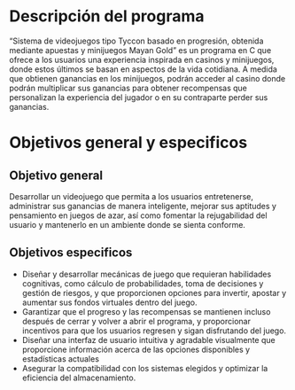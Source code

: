 # Descripción del programa
“Sistema de videojuegos tipo Tyccon basado en progresión, obtenida mediante apuestas y minijuegos Mayan Gold” es un programa en C que ofrece a los usuarios una experiencia inspirada en casinos y minijuegos, donde estos últimos se basan en aspectos de la vida cotidiana. A medida que obtienen ganancias en los minijuegos, podrán acceder al casino donde podrán multiplicar sus ganancias para obtener recompensas que personalizan la experiencia del jugador o en su contraparte perder sus ganancias.

# Objetivos general y especificos

## Objetivo general

Desarrollar un videojuego que permita a los usuarios entretenerse, administrar sus ganancias de manera inteligente, mejorar sus aptitudes y pensamiento en juegos de azar, así como fomentar la rejugabilidad del usuario y mantenerlo en un ambiente donde se sienta conforme.

## Objetivos especificos
- Diseñar y desarrollar mecánicas de juego que requieran habilidades cognitivas, como cálculo de probabilidades, toma de decisiones y gestión de riesgos, y que proporcionen opciones para invertir, apostar y aumentar sus fondos virtuales dentro del juego.
- Garantizar que el progreso y las recompensas se mantienen incluso después de cerrar y volver a abrir el programa, y proporcionar incentivos para que los usuarios regresen y sigan disfrutando del juego.
- Diseñar una interfaz de usuario intuitiva y agradable visualmente que proporcione información acerca de las opciones disponibles y estadísticas actuales
- Asegurar la compatibilidad con los sistemas elegidos y optimizar la eficiencia del almacenamiento.

